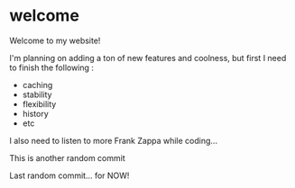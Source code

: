 welcome
=======

Welcome to my website!

I'm planning on adding a ton of new features and coolness,
but first I need to finish the following :

* caching
* stability
* flexibility
* history
* etc

I also need to listen to more Frank Zappa while coding...

This is another random commit

Last random commit... for NOW!
